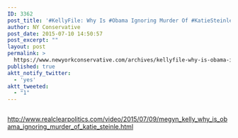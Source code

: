 ```yaml
---
ID: 3362
post_title: '#KellyFile: Why Is #Obama Ignoring Murder Of #KatieSteinle? #tcot #SecureTheBorder'
author: NY Conservative
post_date: 2015-07-10 14:50:57
post_excerpt: ""
layout: post
permalink: >
  https://www.newyorkconservative.com/archives/kellyfile-why-is-obama-ignoring-murder-of-katiesteinle-tcot-securetheborder/
published: true
aktt_notify_twitter:
  - 'yes'
aktt_tweeted:
  - "1"
---
```

<p><img src="http://www.newyorkconservative.com/wp-content/uploads/2015/07/071015_1850_KellyFileWh1.jpg" alt=""/>
	</p><p><a href="http://www.realclearpolitics.com/video/2015/07/09/megyn_kelly_why_is_obama_ignoring_murder_of_katie_steinle.html">http://www.realclearpolitics.com/video/2015/07/09/megyn_kelly_why_is_obama_ignoring_murder_of_katie_steinle.html</a>
	</p>
